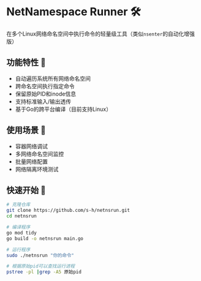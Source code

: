 # NetNamespace Runner 🛠️

在多个Linux网络命名空间中执行命令的轻量级工具（类似`nsenter`的自动化增强版）

## 功能特性 🌟
- 自动遍历系统所有网络命名空间
- 跨命名空间执行指定命令
- 保留原始PID和inode信息
- 支持标准输入/输出透传
- 基于Go的跨平台编译（目前支持Linux）

## 使用场景 🎯
- 容器网络调试
- 多网络命名空间监控
- 批量网络配置
- 网络隔离环境测试

## 快速开始 🚀
```bash
# 克隆仓库
git clone https://github.com/s-h/netnsrun.git
cd netnsrun

# 编译程序
go mod tidy
go build -o netnsrun main.go

# 运行程序
sudo ./netnsrun "你的命令"

# 根据原始pid可以查找运行进程
pstree -pl |grep -A5 原始pid
```
